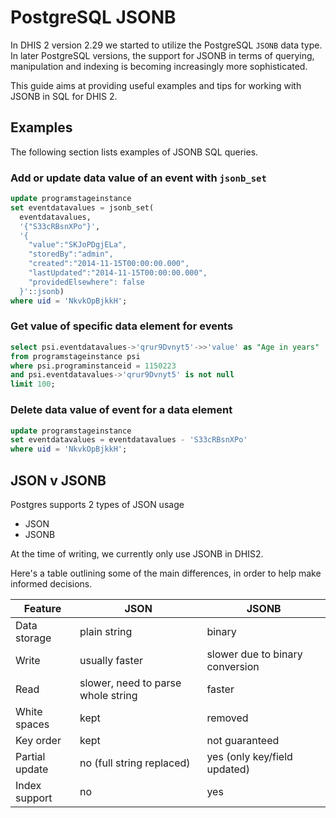 # PostgreSQL JSONB

In DHIS 2 version 2.29 we started to utilize the PostgreSQL `JSONB` data type. In later PostgreSQL versions, the support for JSONB in terms of querying, manipulation and indexing is becoming increasingly more sophisticated.

This guide aims at providing useful examples and tips for working with JSONB in SQL for DHIS 2.

## Examples

The following section lists examples of JSONB SQL queries.

### Add or update data value of an event with `jsonb_set`

```sql
update programstageinstance
set eventdatavalues = jsonb_set(
  eventdatavalues,
  '{"S33cRBsnXPo"}',
  '{
    "value":"SKJoPDgjELa", 
    "storedBy":"admin", 
    "created":"2014-11-15T00:00:00.000", 
    "lastUpdated":"2014-11-15T00:00:00.000", 
    "providedElsewhere": false
  }'::jsonb)
where uid = 'NkvkOpBjkkH';
```

### Get value of specific data element for events

```sql
select psi.eventdatavalues->'qrur9Dvnyt5'->>'value' as "Age in years"
from programstageinstance psi
where psi.programinstanceid = 1150223
and psi.eventdatavalues->'qrur9Dvnyt5' is not null
limit 100;
```

### Delete data value of event for a data element

```sql
update programstageinstance
set eventdatavalues = eventdatavalues - 'S33cRBsnXPo'
where uid = 'NkvkOpBjkkH';
```

## JSON v JSONB
Postgres supports 2 types of JSON usage
- JSON
- JSONB

At the time of writing, we currently only use JSONB in DHIS2.

Here's a table outlining some of the main differences, in order to help make informed decisions.

| Feature        | JSON                               | JSONB                           |
|----------------|------------------------------------|---------------------------------|
| Data storage   | plain string                       | binary                          |
| Write          | usually faster                     | slower due to binary conversion |
| Read           | slower, need to parse whole string | faster                          |
| White spaces   | kept                               | removed                         |
| Key order      | kept                               | not guaranteed                  |
| Partial update | no (full string replaced)          | yes (only key/field updated)    |
| Index support  | no                                 | yes                             |